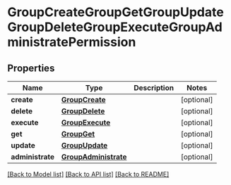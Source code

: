 # GroupCreateGroupGetGroupUpdateGroupDeleteGroupExecuteGroupAdministratePermission


## Properties
Name | Type | Description | Notes
------------ | ------------- | ------------- | -------------
**create** | [**GroupCreate**](GroupCreate.md) |  | [optional] 
**delete** | [**GroupDelete**](GroupDelete.md) |  | [optional] 
**execute** | [**GroupExecute**](GroupExecute.md) |  | [optional] 
**get** | [**GroupGet**](GroupGet.md) |  | [optional] 
**update** | [**GroupUpdate**](GroupUpdate.md) |  | [optional] 
**administrate** | [**GroupAdministrate**](GroupAdministrate.md) |  | [optional] 

[[Back to Model list]](../README.md#documentation-for-models) [[Back to API list]](../README.md#documentation-for-api-endpoints) [[Back to README]](../README.md)


